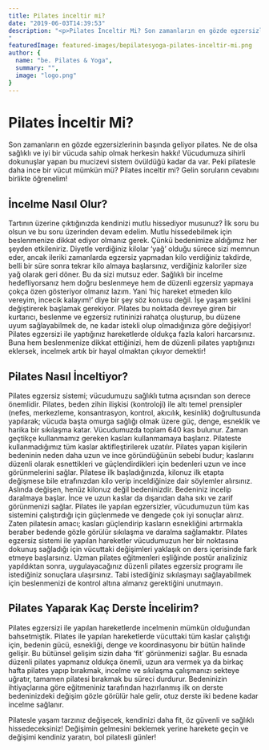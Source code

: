 ```yaml
---
title: Pilates inceltir mi?
date: "2019-06-03T14:39:53"
description: "<p>Pilates İnceltir Mi? Son zamanların en gözde egzersizlerinin başında geliyor pilates. Ne de olsa sağlıklı ve iyi bir vücuda sahip olmak herkesin...</p>
"
featuredImage: featured-images/bepilatesyoga-pilates-inceltir-mi.png
author: {
  name: "be. Pilates & Yoga",
  summary: "",
  image: "logo.png"
}
---
```

# Pilates İnceltir Mi?

Son zamanların en gözde egzersizlerinin başında geliyor pilates. Ne de olsa sağlıklı ve iyi bir vücuda sahip olmak herkesin hakkı! Vücudumuza sihirli dokunuşlar yapan bu mucizevi sistem övüldüğü kadar da var. Peki pilatesle daha ince bir vücut mümkün mü? Pilates inceltir mi? Gelin soruların cevabını birlikte öğrenelim!

## İncelme Nasıl Olur?

Tartının üzerine çıktığınızda kendinizi mutlu hissediyor musunuz? İlk soru bu olsun ve bu soru üzerinden devam edelim. Mutlu hissedebilmek için beslenmenize dikkat ediyor olmanız gerek. Çünkü bedenimize aldığımız her şeyden etkileniriz. Diyetle verdiğiniz kilolar ‘yağ’ olduğu sürece sizi memnun eder, ancak ileriki zamanlarda egzersiz yapmadan kilo verdiğiniz takdirde, belli bir süre sonra tekrar kilo almaya başlarsınız, verdiğiniz kaloriler size yağ olarak geri döner. Bu da sizi mutsuz eder. Sağlıklı bir incelme hedefliyorsanız hem doğru beslenmeye hem de düzenli egzersiz yapmaya çokça özen gösteriyor olmanız lazım. Yani ‘hiç hareket etmeden kilo vereyim, incecik kalayım!’ diye bir şey söz konusu değil. İşe yaşam şeklini değiştirerek başlamak gerekiyor. Pilates bu noktada devreye giren bir kurtarıcı, beslenme ve egzersiz rutininizi rahatça oluşturup, bu düzene uyum sağlayabilmek de, ne kadar istekli olup olmadığınıza göre değişiyor! Pilates egzersizi ile yaptığınız hareketlerde oldukça fazla kalori harcarsınız. Buna hem beslenmenize dikkat ettiğinizi, hem de düzenli pilates yaptığınızı eklersek, incelmek artık bir hayal olmaktan çıkıyor demektir!

## Pilates Nasıl İnceltiyor?

Pilates egzersiz sistemi; vücudumuzu sağlıklı tutma açısından son derece önemlidir. Pilates, beden zihin ilişkisi (kontroloji) ile altı temel prensipler (nefes, merkezleme, konsantrasyon, kontrol, akıcılık, kesinlik) doğrultusunda yapılarak; vücuda başta omurga sağlığı olmak üzere güç, denge, esneklik ve harika bir sıkılaşma katar. Vücudumuzda toplam 640 kas bulunur. Zaman geçtikçe kullanmamız gereken kasları kullanmamaya başlarız. Pilateste kullanmadığımız tüm kaslar aktifleştirilerek uzatılır. Pilates yapan kişilerin bedeninin neden daha uzun ve ince göründüğünün sebebi budur; kaslarını düzenli olarak esnettikleri ve güçlendirdikleri için bedenleri uzun ve ince görünmelerini sağlar. Pilatese ilk başladığınızda, kilonuz ilk etapta değişmese bile etrafınızdan kilo verip inceldiğinize dair söylemler alırsınız. Aslında değişen, henüz kilonuz değil bedeninizdir. Bedeniniz incelip daralmaya başlar. İnce ve uzun kaslar da dışarıdan daha sıkı ve zarif görünmenizi sağlar. Pilates ile yapılan egzersizler, vücudumuzun tüm kas sistemini çalıştırdığı için güçlenmede ve dengede çok iyi sonuçlar alırız. Zaten pilatesin amacı; kasları güçlendirip kasların esnekliğini artırmakla beraber bedende gözle görülür sıkılaşma ve daralma sağlamaktır. Pilates egzersiz sistemi ile yapılan hareketler vücudumuzun her bir noktasına dokunuş sağladığı için vücuttaki değişimleri yaklaşık on ders içerisinde fark etmeye başlarsınız. Uzman pilates eğitmenleri eşliğinde postür analiziniz yapıldıktan sonra, uygulayacağınız düzenli pilates egzersiz programı ile istediğiniz sonuçlara ulaşırsınız. Tabi istediğiniz sıkılaşmayı sağlayabilmek için beslenmenizi de kontrol altına almanız gerektiğini unutmayın.

## Pilates Yaparak Kaç Derste İncelirim?

Pilates egzersizi ile yapılan hareketlerde incelmenin mümkün olduğundan bahsetmiştik. Pilates ile yapılan hareketlerde vücuttaki tüm kaslar çalıştığı için, bedenin gücü, esnekliği, denge ve koordinasyonu bir bütün halinde gelişir. Bu bütünsel gelişim sizin daha ‘fit’ görünmenizi sağlar. Bu esnada düzenli pilates yapmanız oldukça önemli, uzun ara vermek ya da birkaç hafta pilates yapıp bırakmak, incelme ve sıkılaşma çalışmanızı sekteye uğratır, tamamen pilatesi bırakmak bu süreci durdurur. Bedeninizin ihtiyaçlarına göre eğitmeniniz tarafından hazırlanmış ilk on derste bedeninizdeki değişim gözle görülür hale gelir, otuz derste iki bedene kadar incelme sağlanır.

Pilatesle yaşam tarzınız değişecek, kendinizi daha fit, öz güvenli ve sağlıklı hissedeceksiniz! Değişimin gelmesini beklemek yerine harekete geçin ve değişimi kendiniz yaratın, bol pilatesli günler!